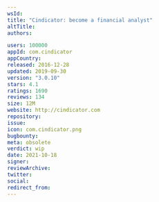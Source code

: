 ```yaml
---
wsId: 
title: "Cindicator: become a financial analyst"
altTitle: 
authors:

users: 100000
appId: com.cindicator
appCountry: 
released: 2016-12-28
updated: 2019-09-30
version: "3.0.10"
stars: 4.1
ratings: 1690
reviews: 134
size: 12M
website: http://cindicator.com
repository: 
issue: 
icon: com.cindicator.png
bugbounty: 
meta: obsolete
verdict: wip
date: 2021-10-18
signer: 
reviewArchive:
twitter: 
social:
redirect_from:
---
```


